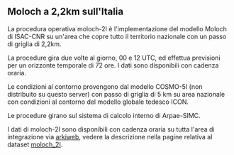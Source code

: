 ## Moloch a 2,2km sull'Italia

La procedura operativa moloch-2I è l'implementazione del modello
Moloch di ISAC-CNR su un'area che copre tutto il territorio nazionale
con un passo di griglia di 2,2km.

La procedure gira due volte al giorno, 00 e 12 UTC, ed effettua
previsioni per un orizzonte temporale di 72 ore. I dati sono
disponibili con cadenza oraria.

Le condizioni al contorno provengono dal modello COSMO-5I (non
distribuito su questo server) con passo di griglia di 5 km su area
nazionale con condizioni al contorno del modello globale tedesco ICON.

Le procedure girano sul sistema di calcolo interno di Arpae-SIMC.

I dati di moloch-2I sono disponibili con cadenza oraria su tutta
l'area di integrazione via [arkiweb](arkiweb.md), vedere la descrizione
nella pagine relativa al dataset [moloch_2I](moloch_2I.md).
